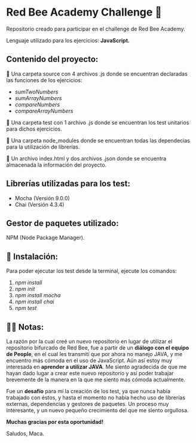 # Red Bee Academy Challenge 🐝

Repositorio creado para participar en el challenge de Red Bee Academy. 

Lenguaje utilizado para los ejercicios: **JavaScript.**

## Contenido del proyecto:

🌻 Una carpeta source con 4 archivos .js donde se encuentran declaradas las funciones de los ejercicios:

*  *sumTwoNumbers*
* *sumArrayNumbers*
* *compareNumbers*
* *compareArrayNumbers*

🌻 Una carpeta test con 1 archivo .js donde se encuentran los test unitarios para dichos ejercicios. 

🌻 Una carpeta node_modules donde se encuentran todas las dependecias para la utilización de librerías.

🌻 Un archivo index.html y dos archivos .json donde se encuentra almacenada la información del proyecto.

## Librerías utilizadas para los test:

* Mocha (Versión 9.0.0)
* Chai (Versión 4.3.4)

## Gestor de paquetes utilizado: 

NPM (Node Package Manager).

## 👾 Instalación: 

Para poder ejecutar los test desde la terminal, ejecute los comandos:

1. *npm install*
2. *npm init*
3. *npm install mocha*
4. *npm install chai*
5. *npm test*

## 👩‍💻 Notas:  
La razón por la cual creé un nuevo repositorio en lugar de utilizar el repositorio bifurcado de Red Bee, fue a partir de un **diálogo con el equipo de People**, 
en el cual les transmití que por ahora no manejo JAVA, y me encuentro más cómoda en el uso de JavaScript. Aún así estoy muy interesada en **aprender a utilizar JAVA**. 
Me siento agradecida de que me hayan dado lugar a crear este nuevo repositorio y así poder trabajar brevemente de la manera en la que me siento más cómoda actualmente.

Fue un **desafío** para mí la creación de los test, ya que nunca había trabajado con éstos, y hasta el momento no había hecho uso de librerías externas, dependencias y gestores de paquetes. 
Un proceso muy interesante, y un nuevo pequeño crecimiento del que me siento orgullosa.

**Muchas gracias por esta oportunidad!**

Saludos, Maca.

